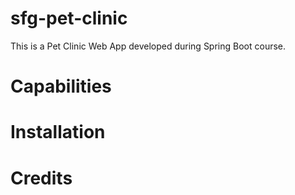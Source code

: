 # sfg-pet-clinic
This is a Pet Clinic Web App developed during Spring Boot course.

# Capabilities

# Installation

# Credits


